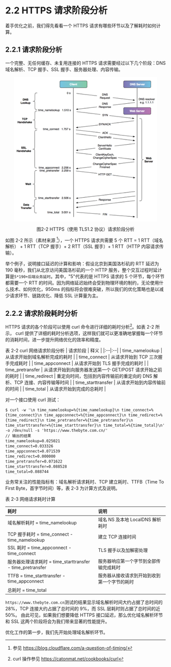 # 2.2 HTTPS 请求阶段分析

着手优化之前，我们得先看看一个 HTTPS 请求有哪些环节以及了解耗时如何计算。

## 2.2.1 请求阶段分析

一个完整、无任何缓存、未复用连接的 HTTPS 请求需要经过以下几个阶段：DNS 域名解析、TCP 握手、SSL 握手、服务器处理、内容传输。

<div  align="center">
	<img src="../assets/http-process.png" width = "450"  align=center />
	<p>图2-2 HTTPS（使用 TLS1.2 协议）请求阶段分析</p>
</div>

如图 2-2 所示（素材来源 [^1]），一个 HTTPS 请求共需要 5 个 RTT = 1 RTT（域名解析） + 1 RTT（TCP 握手）+ 2 RTT（SSL 握手）+ 1 RTT（HTTP 内容请求传输）。

举个例子，说明接口延迟的计算和影响：假设北京到美国洛杉矶的 RTT 延迟为 190 毫秒，我们从北京访问美国洛杉矶的一个 HTTP 服务，整个交互过程时延计算是`5*190+后端业务延时`。其中，"5"代表的是 HTTPS 请求的 5 个环节，每个环节都需要一个 RTT 的时间。因为网络延迟始终会受到物理环境的制约，无论使用什么技术、如何优化，950ms 的指标将会很难突破，所以我们的优化策略也是以减少请求环节、链路优化、降低 SSL 计算量为主。

## 2.2.2 请求阶段耗时分析

HTTPS 请求的各个阶段可以使用 curl 命令进行详细的耗时分析[^2]。如表 2-2 所示， curl 提供了详细的耗时分析选项，这样我们就可以更准确地掌握每一个环节的消耗时间，进一步提升网络优化的效率和精度。


表 2-2 curl 网络请求阶段分析
| 请求阶段 | 释义 |
|:--|:--|
| time_namelookup | 从请求开始到域名解析完成的耗时 |
| time_connect | 从请求开始到 TCP 三次握手完成耗时 |
| time_appconnect | 从请求开始到 TLS 握手完成的耗时 |
| time_pretransfer | 从请求开始到向服务器发送第一个 GET/POST 请求开始之前的耗时 |
| time_redirect | 重定向时间，包括到内容传输前的重定向的 DNS 解析、TCP 连接、内容传输等时间 |
| time_starttransfer | 从请求开始到内容传输前的时间 |
| time_total | 从请求开始到完成的总耗时 |

对一个接口使用 curl 测试：

```plain
$ curl -w '\n time_namelookup=%{time_namelookup}\n time_connect=%{time_connect}\n time_appconnect=%{time_appconnect}\n time_redirect=%{time_redirect}\n time_pretransfer=%{time_pretransfer}\n time_starttransfer=%{time_starttransfer}\n time_total=%{time_total}\n' -o /dev/null -s 'https://www.thebyte.com.cn/'
// 输出的结果
time_namelookup=0.025021
time_connect=0.033326
time_appconnect=0.071539
time_redirect=0.000000
time_pretransfer=0.071622
time_starttransfer=0.088528
time_total=0.088744
```

业务常关注的性能指标有：域名解析请求耗时、TCP 建立耗时、TTFB（Time To First Byte，首字节时间）等，表 2-3 为计算方式及说明。

表 2-3 网络请求耗时计算

| 耗时 | 说明 |
|:--|:--|
| 域名解析耗时 = time_namelookup | 域名 NS 及本地 LocalDNS 解析耗时 |
| TCP 握手耗时 = time_connect - time_namelookup | 建立 TCP 连接时间 |
| SSL 耗时 = time_appconnect - time_connect | TLS 握手以及加解密处理 |
| 服务器处理请求耗时 = time_starttransfer - time_pretransfer | 服务器响应第一个字节到全部传输完成耗时 |
| TTFB  = time_starttransfer - time_appconnect | 服务器从接收请求到开始到收到第一个字节的耗时 |
| 总耗时 = time_total ||


`https://www.thebyte.com.cn`测试的结果显示域名解析时间大约占据了总时间的 28%，TCP 连接大约占据了总时间的 9%，而 SSL 层耗时则占据了总时间的近 50%。
由此可见，如果我们想要降低 HTTPS 接口延迟，那么优化域名解析环节和 SSL 这两个阶段将会为我们带来显著的性能提升。

优化工作的第一步，我们先开始处理域名解析环节。

[^1]: 参见 https://blog.cloudflare.com/a-question-of-timing/
[^2]: curl 操作参见 https://catonmat.net/cookbooks/curl


